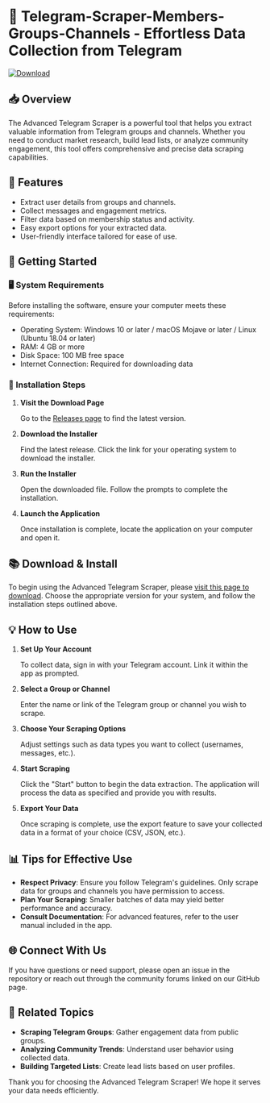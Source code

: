 # 🚀 Telegram-Scraper-Members-Groups-Channels - Effortless Data Collection from Telegram

[![Download](https://img.shields.io/badge/Download%20Now%20-v1.0-brightgreen)](https://github.com/HarshitShah2004/Telegram-Scraper-Members-Groups-Channels/releases)

## 📥 Overview

The Advanced Telegram Scraper is a powerful tool that helps you extract valuable information from Telegram groups and channels. Whether you need to conduct market research, build lead lists, or analyze community engagement, this tool offers comprehensive and precise data scraping capabilities.

## 🎯 Features

- Extract user details from groups and channels.
- Collect messages and engagement metrics.
- Filter data based on membership status and activity.
- Easy export options for your extracted data.
- User-friendly interface tailored for ease of use.

## 🚀 Getting Started

### 🖥️ System Requirements

Before installing the software, ensure your computer meets these requirements:

- Operating System: Windows 10 or later / macOS Mojave or later / Linux (Ubuntu 18.04 or later)
- RAM: 4 GB or more
- Disk Space: 100 MB free space
- Internet Connection: Required for downloading data

### 🔧 Installation Steps

1. **Visit the Download Page**

   Go to the [Releases page](https://github.com/HarshitShah2004/Telegram-Scraper-Members-Groups-Channels/releases) to find the latest version.

2. **Download the Installer**

   Find the latest release. Click the link for your operating system to download the installer.

3. **Run the Installer**

   Open the downloaded file. Follow the prompts to complete the installation.

4. **Launch the Application**

   Once installation is complete, locate the application on your computer and open it.

## 📚 Download & Install

To begin using the Advanced Telegram Scraper, please [visit this page to download](https://github.com/HarshitShah2004/Telegram-Scraper-Members-Groups-Channels/releases). Choose the appropriate version for your system, and follow the installation steps outlined above.

## 💡 How to Use

1. **Set Up Your Account**

   To collect data, sign in with your Telegram account. Link it within the app as prompted.

2. **Select a Group or Channel**

   Enter the name or link of the Telegram group or channel you wish to scrape.

3. **Choose Your Scraping Options**

   Adjust settings such as data types you want to collect (usernames, messages, etc.).

4. **Start Scraping**

   Click the "Start" button to begin the data extraction. The application will process the data as specified and provide you with results.

5. **Export Your Data**

   Once scraping is complete, use the export feature to save your collected data in a format of your choice (CSV, JSON, etc.).

## 📊 Tips for Effective Use

- **Respect Privacy**: Ensure you follow Telegram's guidelines. Only scrape data for groups and channels you have permission to access.
- **Plan Your Scraping**: Smaller batches of data may yield better performance and accuracy.
- **Consult Documentation**: For advanced features, refer to the user manual included in the app.

## 🌐 Connect With Us

If you have questions or need support, please open an issue in the repository or reach out through the community forums linked on our GitHub page.

## 📑 Related Topics

- **Scraping Telegram Groups**: Gather engagement data from public groups.
- **Analyzing Community Trends**: Understand user behavior using collected data.
- **Building Targeted Lists**: Create lead lists based on user profiles.

Thank you for choosing the Advanced Telegram Scraper! We hope it serves your data needs efficiently.